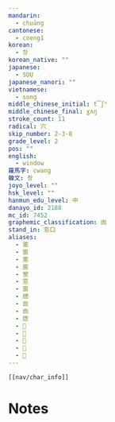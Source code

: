 ```yaml
---
mandarin:
  - chuāng
cantonese:
  - coeng1
korean:
  - 창
korean_native: ""
japanese:
  - SOU
japanese_nanori: ""
vietnamese:
  - song
middle_chinese_initial: t͡ʃʰ
middle_chinese_final: ɣʌŋ
stroke_count: 11
radical: 穴
skip_number: 2-3-8
grade_level: 2
pos: ""
english:
  - window
羅馬字: cwang
韓文: 촹
joyo_level: ""
hsk_level: ""
hanmun_edu_level: 中
danayo_id: 2188
mc_id: 7452
graphemic_classification: 囱
stand_in: 窓口
aliases:
  - 窻
  - 窗
  - 窻
  - 窗
  - 䆫
  - 窓
  - 窗
  - 牕
  - 囪
  - 囱
  - 牎
  - 𤗄
  - 𪺠
  - 𤗉
  - 𮈾
  - 𡆧
---
```

```meta-bind-embed
[[nav/char_info]]
```

# Notes
